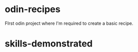 # odin-recipes
FIrst odin project where I'm required to create a basic recipe.

# skills-demonstrated


